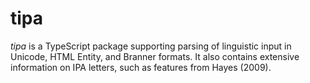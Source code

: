 # tipa

*tipa* is a TypeScript package supporting parsing of linguistic input in Unicode, HTML Entity, and Branner formats. It also contains extensive information on IPA letters, such as features from Hayes (2009).